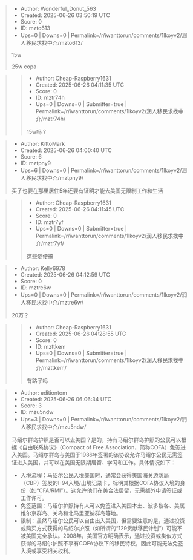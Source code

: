 > - Author: Wonderful_Donut_563
> - Created: 2025-06-26 03:50:19 UTC
> - Score: 0
> - ID: mzto613
> - Ups=0 | Downs=0 | Permalink=/r/iwanttorun/comments/1lkoyv2/润人移民求找中介/mzto613/
>
> 15w
> 
> 25w copa

>> - Author: Cheap-Raspberry1631
>> - Created: 2025-06-26 04:11:35 UTC
>> - Score: 0
>> - ID: mztr74h
>> - Ups=0 | Downs=0 | Submitter=true | Permalink=/r/iwanttorun/comments/1lkoyv2/润人移民求找中介/mztr74h/
>>
>> 15w吗？

> - Author: KittoMark
> - Created: 2025-06-26 04:00:40 UTC
> - Score: 6
> - ID: mztpny9
> - Ups=6 | Downs=0 | Permalink=/r/iwanttorun/comments/1lkoyv2/润人移民求找中介/mztpny9/
>
> 买了也要在那里居住5年还要有证明才能去美国无限制工作和生活

>> - Author: Cheap-Raspberry1631
>> - Created: 2025-06-26 04:11:45 UTC
>> - Score: 0
>> - ID: mztr7yf
>> - Ups=0 | Downs=0 | Submitter=true | Permalink=/r/iwanttorun/comments/1lkoyv2/润人移民求找中介/mztr7yf/
>>
>> 这些随便搞

> - Author: Kelly6978
> - Created: 2025-06-26 04:12:59 UTC
> - Score: 0
> - ID: mztre6w
> - Ups=0 | Downs=0 | Permalink=/r/iwanttorun/comments/1lkoyv2/润人移民求找中介/mztre6w/
>
> 20万？

>> - Author: Cheap-Raspberry1631
>> - Created: 2025-06-26 04:28:55 UTC
>> - Score: 0
>> - ID: mzttkem
>> - Ups=0 | Downs=0 | Submitter=true | Permalink=/r/iwanttorun/comments/1lkoyv2/润人移民求找中介/mzttkem/
>>
>> 有路子吗

> - Author: editiontom
> - Created: 2025-06-26 06:06:34 UTC
> - Score: 3
> - ID: mzu5ndw
> - Ups=3 | Downs=0 | Permalink=/r/iwanttorun/comments/1lkoyv2/润人移民求找中介/mzu5ndw/
>
> 马绍尔群岛护照是否可以去美国？是的，持有马绍尔群岛护照的公民可以根据《自由联系协议》（Compact of Free Association，简称COFA）免签进入美国。马绍尔群岛与美国于1986年签署的该协议允许马绍尔公民无需签证进入美国，并可以在美国无限期居留、学习和工作。具体情况如下：
> 
> * 入境流程：马绍尔公民入境美国时，通常会获得美国海关边防局（CBP）签发的I-94入境/出境记录卡，标明其根据COFA协议入境的身份（如“CFA/RMI”）。这允许他们在美合法居留，无需额外申请签证或工作许可。
> * 免签范围：马绍尔护照持有人可以免签进入美国本土、波多黎各、美属维尔京群岛、关岛和北马里亚纳群岛等地。
> * 限制：虽然马绍尔公民可以自由出入美国，但需要注意的是，通过投资或购买方式获得的马绍尔护照（如所谓的“129贡献移民计划”）可能不被美国完全承认。2008年，美国官方明确表示，通过投资或类似方式获得的马绍尔护照不享有COFA协议下的移民特权，因此可能无法免签入境或享受相关权利。
